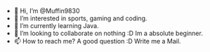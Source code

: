 - 👋 Hi, I’m @Muffin9830
- 👀 I’m interested in sports, gaming and coding.
- 🌱 I’m currently learning Java. 
- 💞️ I’m looking to collaborate on nothing :D Im a absolute beginner.
- 📫 How to reach me? A good question :D Write me a Mail.
